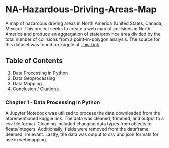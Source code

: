 # NA-Hazardous-Driving-Areas-Map
A map of hazardous driving areas in North America (United States, Canada, Mexico). This project seeks to create a web map of collisions in North America and produce an aggregation of state/province area divided by the total number of collisions from a point-in-polygon analysis. The source for this dataset was found on kaggle at <a href="https://www.kaggle.com/terenceshin/hazardous-driving-spots-around-the-world"> This Link</a>. 

## Table of Contents 

1. Data Processing in Python
2. Data Geoprocessing 
3. Data Mapping 
4. Conclusion / Citations 


### <b> Chapter 1 - Data Processing in Python </b>
A Jupyter Notebook was utilized to process the data downloaded from the aforementioned kaggle link. The data was cleaned, trimmed, and output to a csv file format. Cleaning included changing data types from objects to floats/integers. Additionally, fields were removed from the dataframe deemed irrelevant. Lastly, the data was output to csv and json formats for use in webmapping. 


